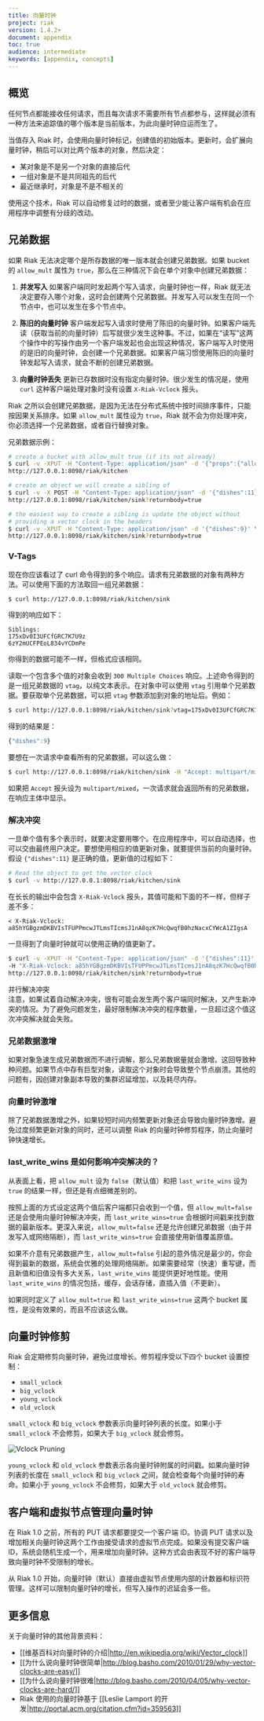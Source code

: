 ```yaml
---
title: 向量时钟
project: riak
version: 1.4.2+
document: appendix
toc: true
audience: intermediate
keywords: [appendix, concepts]
---
```


## 概览

任何节点都能接收任何请求，而且每次请求不需要所有节点都参与，这样就必须有一种方法来追踪值的哪个版本是当前版本，为此向量时钟应运而生了。

当值存入 Riak 时，会使用向量时钟标记，创建值的初始版本。更新时，会扩展向量时钟，稍后可以对比两个版本的对象，然后决定：

 * 某对象是不是另一个对象的直接后代
 * 一组对象是不是共同祖先的后代
 * 最近继承时，对象是不是不相关的

使用这个技术，Riak 可以自动修复过时的数据，或者至少能让客户端有机会在应用程序中调整有分歧的改动。

<a id="Siblings"></a>
## 兄弟数据

如果 Riak 无法决定哪个是所存数据的唯一版本就会创建兄弟数据。如果 bucket 的 `allow_mult` 属性为 `true`，那么在三种情况下会在单个对象中创建兄弟数据：

1. **并发写入** 如果客户端同时发起两个写入请求，向量时钟也一样，Riak 就无法决定要存入哪个对象，这时会创建两个兄弟数据。并发写入可以发生在同一个节点中，也可以发生在多个节点中。

2. **陈旧的向量时钟** 客户端发起写入请求时使用了陈旧的向量时钟。如果客户端先读（获取当前的向量时钟）后写就很少发生这种事。不过，如果在“读写”这两个操作中的写操作由另一个客户端发起也会出现这种情况，客户端写入时使用的是旧的向量时钟，会创建一个兄弟数据。如果客户端习惯使用陈旧的向量时钟发起写入请求，就会不断的创建兄弟数据。

3. **向量时钟丢失** 更新已存数据时没有指定向量时钟。很少发生的情况是，使用 `curl` 这种客户端处理对象时没有设置 `X-Riak-Vclock` 报头。

Riak 之所以会创建兄弟数据，是因为无法在分布式系统中按时间排序事件，只能按因果关系排序。如果 `allow_mult` 属性设为 `true`，Riak 就不会为你处理冲突，你必须选择一个兄弟数据，或者自行替换对象。

兄弟数据示例：

```bash
# create a bucket with allow_mult true (if its not already)
$ curl -v -XPUT -H "Content-Type: application/json" -d '{"props":{"allow_mult":true}}' \
http://127.0.0.1:8098/riak/kitchen

# create an object we will create a sibling of
$ curl -v -X POST -H "Content-Type: application/json" -d '{"dishes":11}' \
http://127.0.0.1:8098/riak/kitchen/sink?returnbody=true

# the easiest way to create a sibling is update the object without
# providing a vector clock in the headers
$ curl -v -XPUT -H "Content-Type: application/json" -d '{"dishes":9}' \
http://127.0.0.1:8098/riak/kitchen/sink?returnbody=true
```

### V-Tags

现在你应该看过了 curl 命令得到的多个响应。请求有兄弟数据的对象有两种方法。可以使用下面的方法取回一组兄弟数据：

```bash
$ curl http://127.0.0.1:8098/riak/kitchen/sink
```

得到的响应如下：

    Siblings:
    175xDv0I3UFCfGRC7K7U9z
    6zY2mUCFPEoL834vYCDmPe

你得到的数据可能不一样，但格式应该相同。

读取一个包含多个值的对象会收到 `300 Multiple Choices` 响应。上述命令得到的是一组兄弟数据的 `vtag`，以纯文本表示。在对象中可以使用 `vtag` 引用单个兄弟数据。要获取单个兄弟数据，可以把 `vtag` 参数添加到对象的地址后。例如：

```bash
$ curl http://127.0.0.1:8098/riak/kitchen/sink?vtag=175xDv0I3UFCfGRC7K7U9z
```

得到的结果是：

```javascript
{"dishes":9}
```

要想在一次请求中查看所有的兄弟数据，可以这么做：

```bash
$ curl http://127.0.0.1:8098/riak/kitchen/sink -H "Accept: multipart/mixed"
```

如果把 `Accept` 报头设为 `multipart/mixed`，一次请求就会返回所有的兄弟数据，在响应主体中显示。

### 解决冲突

一旦单个值有多个表示时，就要决定要用哪个。在应用程序中，可以自动选择，也可以交由最终用户决定。要想使用相应的值更新对象，就要提供当前的向量时钟。假设 `{"dishes":11}` 是正确的值，更新值的过程如下：

```bash
# Read the object to get the vector clock
$ curl -v http://127.0.0.1:8098/riak/kitchen/sink
```

在长长的输出中会包含 `X-Riak-Vclock` 报头，其值可能和下面的不一样，但样子差不多：

    < X-Riak-Vclock: a85hYGBgzmDKBVIsTFUPPmcwJTLmsTIcmsJ1nA8qzK7HcQwqfB0hzNacxCYWcA1ZIgsA

一旦得到了向量时钟就可以使用正确的值更新了。

```bash
$ curl -v -XPUT -H "Content-Type: application/json" -d '{"dishes":11}' \
-H "X-Riak-Vclock: a85hYGBgzmDKBVIsTFUPPmcwJTLmsTIcmsJ1nA8qzK7HcQwqfB0hzNacxCYWcA1ZIgsA=" \
http://127.0.0.1:8098/riak/kitchen/sink?returnbody=true
```

<div class="note">
<div class="title">并行解决冲突</div>
注意，如果试着自动解决冲突，很有可能会发生两个客户端同时解决，又产生新冲突的情况。为了避免问题发生，最好限制解决冲突的程序数量，一旦超过这个值这次冲突解决就会失败。
</div>

### 兄弟数据激增

如果对象急速生成兄弟数据而不进行调解，那么兄弟数据量就会激增。这回导致种种问题。如果节点中存有巨型对象，读取这个对象时会导致整个节点崩溃。其他的问题有，因创建对象副本导致的集群迟延增加，以及耗尽内存。

### 向量时钟激增

除了兄弟数据激增之外，如果较短时间内频繁更新对象还会导致向量时钟激增。避免过度频繁更新对象的同时，还可以调整 Riak 的向量时钟修剪程序，防止向量时钟快速增长。

### last_write_wins 是如何影响冲突解决的？

从表面上看，把 `allow_mult` 设为 `false`（默认值）和把 `last_write_wins` 设为 `true` 的结果一样，但还是有点细微差别的。

按照上面的方式设定这两个值后客户端都只会收到一个值，但 `allow_mult=false` 还是会使用向量时钟解决冲突，而 `last_write_wins=true` 会根据时间戳来找到数据的最新版本。更深入来说，`allow_mult=false` 还是允许创建兄弟数据（由于并发写入或网络隔断），而 `last_write_wins=true` 会直接使用新值覆盖原值。

如果不介意有兄弟数据产生，`allow_mult=false` 引起的意外情况是最少的，你会得到最新的数据，系统会优雅的处理网络隔断。如果需要经常（快速）重写键，而且新值和旧值没有多大关系，`last_write_wins` 能提供更好地性能。使用 `last_write_wins` 的情况包括，缓存，会话存储，直插入值（不更新）。

<div class="note">
如果同时定义了 <code>allow_mult=true</code> 和 <code>last_write_wins=true</code> 这两个 bucket 属性，是没有效果的，而且不应该这么做。
</div>

## 向量时钟修剪

Riak 会定期修剪向量时钟，避免过度增长。修剪程序受以下四个 bucket 设置控制：

 * `small_vclock`
 * `big_vclock`
 * `young_vclock`
 * `old_vclock`

`small_vclock` 和 `big_vclock` 参数表示向量时钟列表的长度。如果小于 `small_vclock` 不会修剪，如果大于 `big_vclock` 就会修剪。

![Vclock Pruning](/images/vclock-pruning.png)

`young_vclock` 和 `old_vclock` 参数表示各向量时钟附属的时间戳。如果向量时钟列表的长度在 `small_vclock` 和 `big_vclock` 之间，就会检查每个向量时钟的寿命。如果小于 `young_vclock` 不会修剪，如果大于 `old_vclock` 就会修剪。

## 客户端和虚拟节点管理向量时钟

在 Riak 1.0 之前，所有的 PUT 请求都要提交一个客户端 ID。协调 PUT 请求以及增加相关向量时钟这两个工作由接受请求的虚拟节点完成。如果没有提交客户端 ID，系统会随机生成一个，用来增加向量时钟。这种方式会由表现不好的客户端导致向量时钟不受限制的增长。

从 Riak 1.0 开始，向量时钟（默认）直接由虚拟节点使用内部的计数器和标识符管理。这样可以限制向量时钟的增长，但写入操作的迟延会多一些。

## 更多信息

关于向量时钟的其他背景资料：

* [[维基百科对向量时钟的介绍|http://en.wikipedia.org/wiki/Vector_clock]]
* [[为什么说向量时钟很简单|http://blog.basho.com/2010/01/29/why-vector-clocks-are-easy/]]
* [[为什么说向量时钟很难|http://blog.basho.com/2010/04/05/why-vector-clocks-are-hard/]]
* Riak 使用的向量时钟基于 [[Leslie Lamport 的开发|http://portal.acm.org/citation.cfm?id=359563]]
